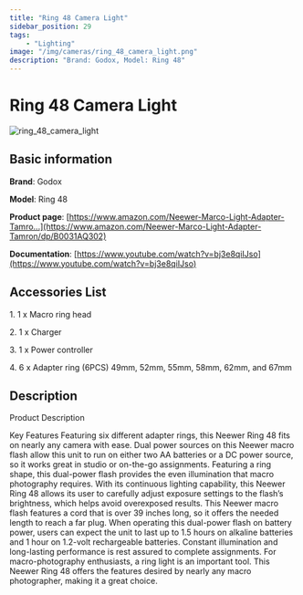 ```yaml
---
title: "Ring 48 Camera Light"
sidebar_position: 29
tags:
    - "Lighting"
image: "/img/cameras/ring_48_camera_light.png"
description: "Brand: Godox, Model: Ring 48"
---
```

# Ring 48 Camera Light

![ring_48_camera_light](/img/cameras/ring_48_camera_light.png)

## Basic information

**Brand**: Godox

**Model**: Ring 48

**Product page**: [https://www.amazon.com/Neewer-Marco-Light-Adapter-Tamro...](https://www.amazon.com/Neewer-Marco-Light-Adapter-Tamron/dp/B0031AQ302)

**Documentation**: [https://www.youtube.com/watch?v=bj3e8qiIJso](https://www.youtube.com/watch?v=bj3e8qiIJso)

## Accessories List

1\. 1 x Macro ring head

 2\. 1 x Charger 

 3\. 1 x Power controller

 4\. 6 x Adapter ring \(6PCS\) 49mm, 52mm, 55mm, 58mm, 62mm, and 67mm

## Description



Product Description

Key Features Featuring six different adapter rings, this Neewer Ring 48 fits on nearly any camera with ease\. Dual power sources on this Neewer macro flash allow this unit to run on either two AA batteries or a DC power source, so it works great in studio or on\-the\-go assignments\. Featuring a ring shape, this dual\-power flash provides the even illumination that macro photography requires\. With its continuous lighting capability, this Neewer Ring 48 allows its user to carefully adjust exposure settings to the flash’s brightness, which helps avoid overexposed results\. This Neewer macro flash features a cord that is over 39 inches long, so it offers the needed length to reach a far plug\. When operating this dual\-power flash on battery power, users can expect the unit to last up to 1\.5 hours on alkaline batteries and 1 hour on 1\.2\-volt rechargeable batteries\. Constant illumination and long\-lasting performance is rest assured to complete assignments\. For macro\-photography enthusiasts, a ring light is an important tool\. This Neewer Ring 48 offers the features desired by nearly any macro photographer, making it a great choice\.

